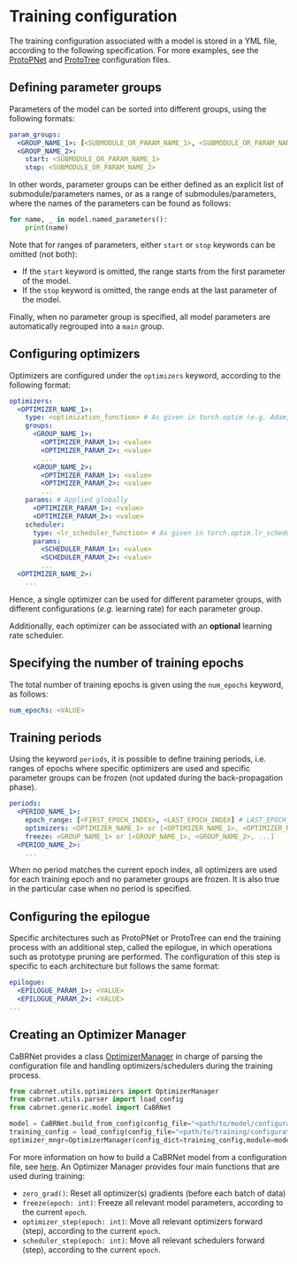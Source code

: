 # Training configuration
The training configuration associated with a model is stored in a YML file, according to the following specification.
For more examples, see the [ProtoPNet](https://git.frama-c.com/pub/cabrnet/-/tree/master/configs/protopnet/training.yml) and 
[ProtoTree](https://git.frama-c.com/pub/cabrnet/-/tree/master/configs/prototree/training.yml) configuration files.

## Defining parameter groups
Parameters of the model can be sorted into different groups, using the following formats:
```yaml
param_groups:
  <GROUP_NAME_1>: [<SUBMODULE_OR_PARAM_NAME_1>, <SUBMODULE_OR_PARAM_NAME_2>]
  <GROUP_NAME_2>:
    start: <SUBMODULE_OR_PARAM_NAME_1> 
    stop: <SUBMODULE_OR_PARAM_NAME_2>
```
In other words, parameter groups can be either defined as an explicit list of submodule/parameters names, 
or as a range of submodules/parameters, where the names of the parameters can be found as follows:
```python
for name, _ in model.named_parameters():
    print(name)
```
Note that for ranges of parameters, either `start` or `stop` keywords can be omitted (not both):

- If the `start` keyword is omitted, the range starts from the first parameter of the model.
- If the `stop` keyword is omitted, the range ends at the last parameter of the model.



Finally, when no parameter group is specified, all model parameters are automatically regrouped into a `main` group. 

## Configuring optimizers
Optimizers are configured under the `optimizers` keyword, according to the following format:
```yaml
optimizers:
  <OPTIMIZER_NAME_1>:
    type: <optimization_function> # As given in torch.optim (e.g. Adam, SGD)
    groups:
      <GROUP_NAME_1>:
        <OPTIMIZER_PARAM_1>: <value>
        <OPTIMIZER_PARAM_2>: <value>
        ...
      <GROUP_NAME_2>:
        <OPTIMIZER_PARAM_1>: <value>
        <OPTIMIZER_PARAM_2>: <value>
        ...
    params: # Applied globally
      <OPTIMIZER_PARAM_1>: <value>
      <OPTIMIZER_PARAM_2>: <value>
    scheduler:
      type: <lr_scheduler_function> # As given in torch.optim.lr_scheduler (e.g. StepLR)
      params:
        <SCHEDULER_PARAM_1>: <value>
        <SCHEDULER_PARAM_2>: <value>
        ...
  <OPTIMIZER_NAME_2>:
    ...
```
Hence, a single optimizer can be used for different parameter groups, 
with different configurations (*e.g.* learning rate) for each parameter group.

Additionally, each optimizer can be associated with an **optional** learning rate scheduler.

## Specifying the number of training epochs
The total number of training epochs is given using the `num_epochs` keyword, as follows:
```yaml
num_epochs: <VALUE>
```

## Training periods
Using the keyword `periods`, it is possible to define training periods, i.e. ranges of epochs where specific optimizers are used
and specific parameter groups can be frozen (not updated during the back-propagation phase).

```yaml
periods:
  <PERIOD_NAME_1>:
    epoch_range: [<FIRST_EPOCH_INDEX>, <LAST_EPOCH_INDEX] # LAST_EPOCH_INDEX is included
    optimizers: <OPTIMIZER_NAME_1> or [<OPTIMIZER_NAME_1>, <OPTIMIZER_NAME_2>, ...]
    freeze: <GROUP_NAME_1> or [<GROUP_NAME_1>, <GROUP_NAME_2>, ...]
  <PERIOD_NAME_2>:
    ...
```
When no period matches the current epoch index, all optimizers are used for each training epoch and 
no parameter groups are frozen. It is also true in the particular case when no period is specified.

## Configuring the epilogue
Specific architectures such as ProtoPNet or ProtoTree can end the training process with an additional step, 
called the epilogue, in which operations such as prototype pruning are performed. The configuration of this step
is specific to each architecture but follows the same format:
```yaml
epilogue:
  <EPILOGUE_PARAM_1>: <VALUE>
  <EPILOGUE_PARAM_2>: <VALUE>
...
```

## Creating an Optimizer Manager
CaBRNet provides a class [OptimizerManager](../API/reference/cabrnet/utils/optimizers.md#optimizermanager-objects) in charge of parsing the configuration file 
and handling optimizers/schedulers during the training process.
```python
from cabrnet.utils.optimizers import OptimizerManager
from cabrnet.utils.parser import load_config
from cabrnet.generic.model import CaBRNet

model = CaBRNet.build_from_config(config_file="<path/to/model/configuration/file.yml") 
training_config = load_config(config_file="<path/to/training/configuration/file.yml>")
optimizer_mngr=OptimizerManager(config_dict=training_config,module=model)
```
For more information on how to build a CaBRNet model from a configuration file, see [here](model.md).
An Optimizer Manager provides four main functions that are used during training:

- `zero_grad()`: Reset all optimizer(s) gradients (before each batch of data)
- `freeze(epoch: int)`: Freeze all relevant model parameters, according to the current `epoch`.
- `optimizer_step(epoch: int)`: Move all relevant optimizers forward (step), according to the current `epoch`. 
- `scheduler_step(epoch: int)`: Move all relevant schedulers forward (step), according to the current `epoch`.

